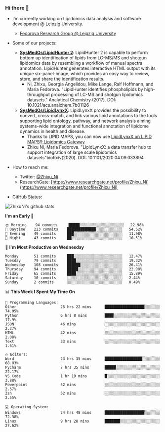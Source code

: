 ### Hi there 👋

- I’m currently working on Lipidomics data analysis and software development @ Leipzig University.
  + [Fedorova Research Group @ Leipzig University](https://home.uni-leipzig.de/fedorova/)
- Some of our projects:
  + **[SysMedOs/LipidHunter 2](https://github.com/SysMedOs/lipidhunter)**: LipidHunter 2 is capable to perform bottom up identification of lipids from LC-MS/MS and shotgun lipidomics data by resembling a workflow of manual spectra annotation. LipidHunter generates interactive HTML output with its unique six-panel-image, which provides an easy way to review, store, and share the identification results. 
    * Ni, Zhixu, Georgia Angelidou, Mike Lange, Ralf Hoffmann, and Maria Fedorova. "LipidHunter identifies phospholipids by high-throughput processing of LC-MS and shotgun lipidomics datasets." Analytical Chemistry (2017). DOI: 10.1021/acs.analchem.7b01126
  + **[SysMedOs/LipidLynxX](https://github.com/SysMedOs/LipidLynxX)**: LipidLynxX provides the possibility to convert, cross-match, and link various lipid annotations to the tools supporting lipid ontology, pathway, and network analysis aiming systems-wide integration and functional annotation of lipidome dynamics in health and disease.
    * Thanks to LIPID MAPS, you can now use [LipidLynxX on LIPID MAPS® Lipidomics Gateway](http://lipidmaps.org/lipidlynxx/)
    * Zhixu Ni, Maria Fedorova. "LipidLynxX: a data transfer hub to support integration of large scale lipidomics datasets"bioRxiv(2020). DOI: 10.1101/2020.04.09.033894
- How to reach me:
  + Twitter: [@Zhixu_Ni](https://twitter.com/Zhixu_Ni)
  + ResearchGate: [https://www.researchgate.net/profile/Zhixu_Ni](https://www.researchgate.net/profile/Zhixu_Ni)

- GitHub Status:

![ZhixuNi's github stats](https://github-readme-stats.vercel.app/api?username=ZhixuNi&show_icons=true&hide=issues)

<!--START_SECTION:waka-->
**I'm an Early 🐤** 

```text
🌞 Morning    94 commits     █████░░░░░░░░░░░░░░░░░░░░   22.98% 
🌆 Daytime    223 commits    █████████████░░░░░░░░░░░░   54.52% 
🌃 Evening    49 commits     ███░░░░░░░░░░░░░░░░░░░░░░   11.98% 
🌙 Night      43 commits     ██░░░░░░░░░░░░░░░░░░░░░░░   10.51%

```
📅 **I'm Most Productive on Wednesday** 

```text
Monday       51 commits     ███░░░░░░░░░░░░░░░░░░░░░░   12.47% 
Tuesday      79 commits     ████░░░░░░░░░░░░░░░░░░░░░   19.32% 
Wednesday    108 commits    ██████░░░░░░░░░░░░░░░░░░░   26.41% 
Thursday     94 commits     █████░░░░░░░░░░░░░░░░░░░░   22.98% 
Friday       65 commits     ████░░░░░░░░░░░░░░░░░░░░░   15.89% 
Saturday     10 commits     ░░░░░░░░░░░░░░░░░░░░░░░░░   2.44% 
Sunday       2 commits      ░░░░░░░░░░░░░░░░░░░░░░░░░   0.49%

```


📊 **This Week I Spent My Time On** 

```text
💬 Programming Languages: 
Other                    25 hrs 22 mins      ██████████████████░░░░░░░   74.05% 
Python                   6 hrs 8 mins        ████░░░░░░░░░░░░░░░░░░░░░   17.9% 
JSON                     46 mins             ░░░░░░░░░░░░░░░░░░░░░░░░░   2.27% 
HTML                     42 mins             ░░░░░░░░░░░░░░░░░░░░░░░░░   2.08% 
Text                     33 mins             ░░░░░░░░░░░░░░░░░░░░░░░░░   1.61%

🔥 Editors: 
Word                     23 hrs 35 mins      █████████████████░░░░░░░░   68.83% 
PyCharm                  7 hrs 35 mins       █████░░░░░░░░░░░░░░░░░░░░   22.17% 
VS Code                  1 hr 19 mins        █░░░░░░░░░░░░░░░░░░░░░░░░   3.88% 
Powerpoint               52 mins             ░░░░░░░░░░░░░░░░░░░░░░░░░   2.57% 
Zsh                      52 mins             ░░░░░░░░░░░░░░░░░░░░░░░░░   2.55%

💻 Operating System: 
Windows                  24 hrs 48 mins      ██████████████████░░░░░░░   72.38% 
Linux                    9 hrs 28 mins       ███████░░░░░░░░░░░░░░░░░░   27.62%

```


<!--END_SECTION:waka-->

